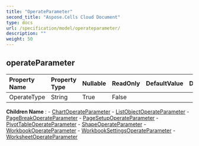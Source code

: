 ```yaml
---
title: "OperateParameter"
second_title: "Aspose.Cells Cloud Document"
type: docs
url: /specification/model/operateparameter/
description: ""
weight: 50
---
```


## **operateParameter**

 

| Property Name | Property Type | Nullable |  ReadOnly | DefaultValue | Description | 
| :- | :- | :- |:- |  :- | :- |
| OperateType | String | True |  False |  |  |  

**Children Name** : 
	-  [ChartOperateParameter](chartoperateparameter) 
	-  [ListObjectOperateParameter](listobjectoperateparameter) 
	-  [PageBreakOperateParameter](pagebreakoperateparameter) 
	-  [PageSetupOperateParameter](pagesetupoperateparameter) 
	-  [PivotTableOperateParameter](pivottableoperateparameter) 
	-  [ShapeOperateParameter](shapeoperateparameter) 
	-  [WorkbookOperateParameter](workbookoperateparameter) 
	-  [WorkbookSettingsOperateParameter](workbooksettingsoperateparameter) 
	-  [WorksheetOperateParameter](worksheetoperateparameter) 

